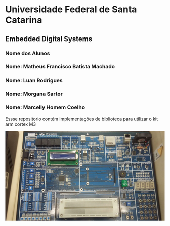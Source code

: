 # Universidade Federal de Santa Catarina
## Embedded Digital Systems


### Nome dos Alunos 
### Nome: Matheus Francisco Batista Machado
### Nome: Luan Rodrigues
### Nome: Morgana Sartor
### Nome: Marcelly Homem Coelho


Essse repositorio contém implementações de biblioteca para utilizar o kit arm cortex M3

![](./placa.jpeg)
